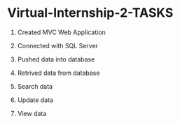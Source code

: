 # Virtual-Internship-2-TASKS

1. Created MVC Web Application

2. Connected with SQL Server

3. Pushed data into database

4. Retrived data from database

5. Search data

6. Update data

7. View data
